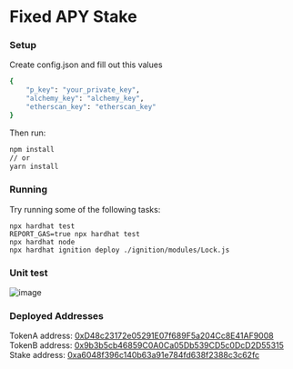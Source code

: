 # Fixed APY Stake

### Setup

Create config.json and fill out this values

```bash
{
    "p_key": "your_private_key",
    "alchemy_key": "alchemy_key",
    "etherscan_key": "etherscan_key"
}
```

Then run:

```bash
npm install
// or
yarn install
```

### Running

Try running some of the following tasks:

```shell
npx hardhat test
REPORT_GAS=true npx hardhat test
npx hardhat node
npx hardhat ignition deploy ./ignition/modules/Lock.js
```

### Unit test
![image](https://github.com/0xl2/fixed-apy-stake/assets/37606416/2305b3c0-f3b2-4aa3-b5a0-57e34631ff27)

### Deployed Addresses

TokenA address: [0xD48c23172e05291E07f689F5a204Cc8E41AF9008](https://sepolia.etherscan.io/address/0xD48c23172e05291E07f689F5a204Cc8E41AF9008)
TokenB address: [0x9b3b5cb46859C0A0Ca05Db539CD5c0DcD2D55315](https://sepolia.etherscan.io/address/0x9b3b5cb46859C0A0Ca05Db539CD5c0DcD2D55315)
Stake address: [0xa6048f396c140b63a91e784fd638f2388c3c62fc](https://sepolia.etherscan.io/address/0xa6048f396c140b63a91e784fd638f2388c3c62fc)
